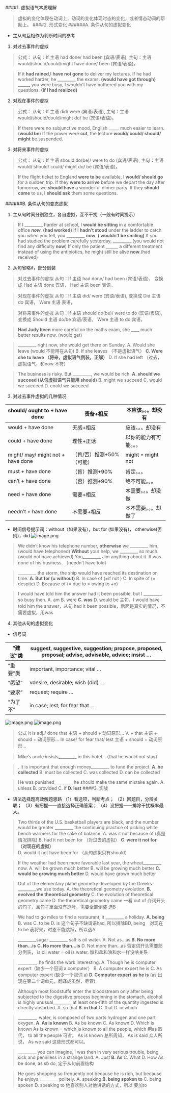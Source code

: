 ####1. 虚拟语气本质理解
>虚拟的变化体现在动词上，动词的变化体现时态的变化，或者情态动词的帮助上。
####2. 形式变化
######A. 条件从句的虚拟变化
- 主从句互相作为判断时间的参考
1. 对过去事件的虚拟
>公式：
从句：If 主语 had done/ had been (宾语/表语),
主句：主语 would/should/could/might have done/ been (宾语/表语)。

>If it **had rained**,I **have not gone** to deliver my lectures.
>If he had worked harder, he _________ the exams. **(would have got through)**
>______ you were busy, I wouldn’t have bothered you with my questions. **(If I had realized)**
2. 对现在事件的虚拟
>公式：
从句：If 主语 did/ were (宾语/表语),
主句：主语 would/should/could/might do/ be (宾语/表语)。

>If there were no subjunctive mood, English _____ much easier to learn.(**would be**)
>If the power were **cut**, the lecture **would/ could/ should/ might** be suspended.
3. 对将来事件的虚拟
>公式：
从句：If 主语 should do(be)/ were to do (宾语/表语),
主句：主语 would/ should/ could/ might do/ be (宾语/表语)。

>If the flight ticket to England **were to be** available, I **would/ should go** for a sudden trip.
>If they **were to arrive** before we depart the day after tomorrow, we **should have** a wonderful dinner party.
>If they **should come** to us, I **should ask** them some questions.

######B. 条件从句的变态虚拟
1. 主从句时间分别独立，各自虚拟，互不干扰（一般有时间提示）
>If I _________ harder at school, I **would be sitting** in a comfortable office ***now***. **(had worked)**
>If I **hadn’t stood** under the ladder to catch you when you fell, you _________ **now**. **( wouldn’t be smiling)**
>If you had studied the problem carefully yesterday, _________.(you would not find any difficulty **now**)
>If only the patient ______ a different treatment instead of using the antibiotics, he might still be alive **now**.(had received)
2. 从句省略if，部分倒装
>对过去事件的虚拟
从句：If 主语 had done/ had been (宾语/表语)，
变换成
Had 主语 done 宾语，
Had 主语 been 表语，

>对现在事件的虚拟
从句：If 主语 did/ were (宾语/表语),
变换成
Did 主语 do 宾语，
Were 主语 表语，

>对将来事件的虚拟
从句：If 主语 should do(be)/ were to do (宾语/表语),
变换成
Should 主语 do/be 宾语/表语，
Were 主语 to do 宾语，

>**Had Judy been** more careful on the maths exam, she ____ much better results now. (would get)

> _________ right now, she would get there on Sunday.
A. Would she leave (would 不能用在从句)
B. If she leaves （不是虚拟语气）
**C. Were she to leave （将来，虚拟语气倒装，正解）**
D. If she had left （过去，虚拟语气，和now 不符）

>The business is risky. But _________, we would be rich.
**A. should we succeed (从句虚拟语气只能用 should)**
B. might we succeed
C. would we succeed
D. could we succeed
3. 对过去事件虚拟的几种情况

|should/ ought to + have done |责备+相反|本应该。。。却没有|
|---|---|---|
|would + have done|无感+相反|应该。。。却没有|
|could + have done|理性+正话|以你的能力有可能。。。|
|might/ may/ might not + have done|（肯/否）推测+50%（可能）|might = might not|
|must + have done|（肯）推测+90%|肯定。。。|
|can’t + have done|（否）推测+90%|绝不可能。。。|
|need + have done|需要+相反|本需要。。。却没做|
|needn’t + have done|不需要+相反|本不需要。。。却做了|
- 时间信号提示词：without（如果没有），but for (如果没有)， otherwise(否则)，did
![image.png](http://upload-images.jianshu.io/upload_images/6634703-ea2c7d620ff96d25.png?imageMogr2/auto-orient/strip%7CimageView2/2/w/1240)
>We didn’t know his telephone number, **otherwise** we _________ him.(would have telephoned)
>**Without** your help, we _________ so much. (would not have achieved)
>You_________ Jim anything about it. It was none of his business. （needn’t have told）

>_________ the storm, the ship would have reached its destination on time.
**A. But for  (= without)**
B. In case of (=if not )
C. In spite of (= despite)
D. Because of (= due to = owing to +n)

>I would have told him the answer had it been possible, but I _________ so busy then.
A. am
B. were
**C. was**
D. would be
主句，I would have told him the answer，从句 had it been possible，后面是真实的情况，不需要虚拟，用was
4. 其他从句的虚拟变化
- 信号词

|“建议”类|suggest, suggestive, suggestion; propose, proposed, proposal; advise, advisable, advice; insist …|
|---|---|
|“重要”类|important, importance; vital …|
|“愿望”|vdesire, desirable; wish (did) …|
|“要求”|request; require …|
|“为了不”|in case; lest; for fear that …|
![image.png](http://upload-images.jianshu.io/upload_images/6634703-0681c0bbd5997b8e.png?imageMogr2/auto-orient/strip%7CimageView2/2/w/1240)
![image.png](http://upload-images.jianshu.io/upload_images/6634703-102ef68b1dfdeedd.png?imageMogr2/auto-orient/strip%7CimageView2/2/w/1240)

>公式
It is adj./ done that 主语 + should + 动词原形…
V. + that 主语 + should + 动词原形…
In case/ for fear that/ lest 主语 + should + 动词原形…

>Mike’s uncle insists_________ in this hotel. （that he would not stay）

>. It is important that enough money_________ to fund the project.
**A. be collected**
B. must be collected
C. was collected
D. can be collected

>He was punished_________ he should make the same mistake again.
A. unless
B. provided
C. if
**D. lest**
####3. 实战
- 语法选择题高效解题思路
（1）看选项，判断考点；
（2）回题目，分辨关联；
（3）有把握——直接选择正确答案；
（4）没把握——排除干扰概率最大。
>Two thirds of the U.S. basketball players are black, and the number would be greater _________ the continuing practice of picking white bench warmers for the sake of balance.
A. was it not because of (真是情况排除)
B. had it not been for （对过去的虚拟）
**C. were it not for （对现在的虚拟）**
D. would it not have been for （从句虚拟只有should）

>If the weather had been more favorable last year, the wheat_________ now.
A. will be grown much better
B. will be growing much better
**C. would be growing much better**
D. would have grown much better

>Out of the elementary plane geometry developed by the Greeks _________we use today.
A. the theoretical geometry evolution.
**B. evolved the theoretical geometry**
C. the evolution of theoretical geometry came
D. the theoretical geometry came
一看 out of 介词开头的句子，且句子里面没有逗号，需要全部倒装 选B

>We had to go miles to find a restaurant, it _________ a holiday.
**A. being** 
B. was
C. to be
D. is
这个句子不缺谓语had, 所以排除BD, being　对现在 to be 表将来，时态不能跳跃，所以选A


>_________sugar _________ salt is oil water.
A. Not as…as
**B. No more than…is**
**C. No more than…is**
D. Not more than…as
否定词开头需要部分倒装， is oil water = oil is water.  糖和盐和油和水一样没啥关系

>_________, he finds the work interesting.
A. Though he is computer expert（缺少一个冠词 a computer）
B. A computer expert he is
C. As computer expert (缺少一个冠词 a)
**D. Computer expert as he is** 
(as 出现在第二个词单元，翻译成虽然，尽管)

>Although most foodstuffs enter the bloodstream only after being subjected to the digestive process beginning in the stomach, alcohol is highly unusual_________ at least one-fifth of the quantity ingested is directly absorbed.
A. so that **B. in that**
C. that D. in which

>_________, water, is composed of two parts hydrogen and one part oxygen.
**A. As is known**
B. As be known
C. As known
D. Which is known
As is known = which is known to all the people, which 用as 取代， to all the people 可省。
As is known 总所周知， As is said 众人所说， As we said 这些形式都可以。

>_________ you can imagine, I was then in very serious trouble, being sick and penniless in a strange land.
A. Just
**B. As**
C. What
D. How
As be done, as sb do, 定于从句前置结构

>He goes shopping so frequently not because he is rich, but because he enjoys _________ politely.
A. speaking
**B. being spoken to**
C. being spoken
D. speaking to
他喜欢别人对他讲话的方式，所以 要加to
